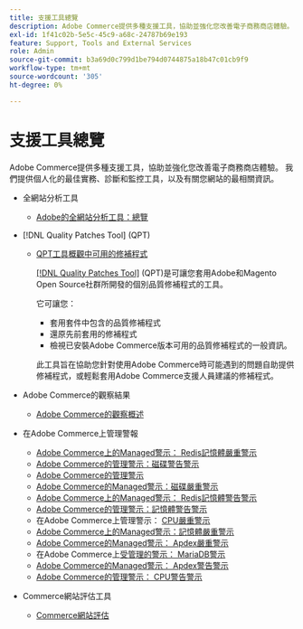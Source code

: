 ```yaml
---
title: 支援工具總覽
description: Adobe Commerce提供多種支援工具，協助並強化您改善電子商務商店體驗。 我們提供個人化的最佳實務、診斷和監控工具，以及有關您網站的最相關資訊。
exl-id: 1f41c02b-5e5c-45c9-a68c-24787b69e193
feature: Support, Tools and External Services
role: Admin
source-git-commit: b3a69d0c799d1be794d0744875a18b47c01cb9f9
workflow-type: tm+mt
source-wordcount: '305'
ht-degree: 0%

---
```


# 支援工具總覽

Adobe Commerce提供多種支援工具，協助並強化您改善電子商務商店體驗。 我們提供個人化的最佳實務、診斷和監控工具，以及有關您網站的最相關資訊。

* 全網站分析工具

   * [Adobe的全網站分析工具：總覽](https://experienceleague.adobe.com/en/docs/commerce-operations/tools/site-wide-analysis-tool/intro)

* [!DNL Quality Patches Tool] (QPT)

   * [QPT工具概觀中可用的修補程式](https://experienceleague.adobe.com/en/docs/commerce-operations/tools/quality-patches-tool/patches-available-in-qpt/patches-available-in-qpt-tool-overview)

     [[!DNL Quality Patches Tool]](https://github.com/magento/quality-patches) (QPT)是可讓您套用Adobe和Magento Open Source社群所開發的個別品質修補程式的工具。

     它可讓您：

      * 套用套件中包含的品質修補程式
      * 還原先前套用的修補程式
      * 檢視已安裝Adobe Commerce版本可用的品質修補程式的一般資訊。

     此工具旨在協助您針對使用Adobe Commerce時可能遇到的問題自助提供修補程式，或輕鬆套用Adobe Commerce支援人員建議的修補程式。

* Adobe Commerce的觀察結果

   * [Adobe Commerce的觀察概述](https://experienceleague.adobe.com/en/docs/commerce-operations/tools/observation-for-adobe-commerce/intro)

* 在Adobe Commerce上管理警報
   * [Adobe Commerce上的Managed警示： Redis記憶體嚴重警示](https://experienceleague.adobe.com/en/docs/commerce-operations/tools/managed-alerts-for-adobe-commerce/managed-alerts-on-magento-commerce-redis-memory-critical-alert)
   * [Adobe Commerce的管理警示：磁碟警告警示](https://experienceleague.adobe.com/en/docs/commerce-operations/tools/managed-alerts-for-adobe-commerce/managed-alerts-for-magento-commerce-disk-warning-alert)
   * [Adobe Commerce的管理警示](https://experienceleague.adobe.com/en/docs/commerce-operations/tools/managed-alerts-for-adobe-commerce/managed-alerts-for-magento-commerce)
   * [Adobe Commerce的Managed警示：磁碟嚴重警示](https://experienceleague.adobe.com/en/docs/commerce-operations/tools/managed-alerts-for-adobe-commerce/managed-alerts-for-magento-commerce-disk-critical-alert)
   * [Adobe Commerce上的Managed警示： Redis記憶體警告警示](https://experienceleague.adobe.com/en/docs/commerce-operations/tools/managed-alerts-for-adobe-commerce/managed-alerts-on-magento-commerce-redis-memory-warning-alert)
   * [Adobe Commerce的管理警示：記憶體警告警示](https://experienceleague.adobe.com/en/docs/commerce-operations/tools/managed-alerts-for-adobe-commerce/managed-alerts-for-magento-commerce-memory-warning-alert)
   * 在Adobe Commerce上管理警示： [CPU嚴重警示](https://experienceleague.adobe.com/en/docs/commerce-operations/tools/managed-alerts-for-adobe-commerce/managed-alerts-on-magento-commerce-cpu-critical-alert)
   * [Adobe Commerce上的Managed警示：記憶體嚴重警示](https://experienceleague.adobe.com/en/docs/commerce-operations/tools/managed-alerts-for-adobe-commerce/managed-alerts-on-magento-commerce-memory-critical-alert)
   * [Adobe Commerce的Managed警示： Apdex嚴重警示](https://experienceleague.adobe.com/en/docs/commerce-operations/tools/managed-alerts-for-adobe-commerce/managed-alerts-for-magento-commerce-apdex-critical-alert)
   * 在Adobe Commerce上[受管理的警示： MariaDB警示](https://experienceleague.adobe.com/en/docs/commerce-operations/tools/managed-alerts-for-adobe-commerce/managed-alerts-on-magento-commerce-mariadb-alerts)
   * [Adobe Commerce的Managed警示： Apdex警告警示](https://experienceleague.adobe.com/en/docs/commerce-operations/tools/managed-alerts-for-adobe-commerce/managed-alerts-for-magento-commerce-apdex-warning-alert)
   * [Adobe Commerce的管理警示： CPU警告警示](https://experienceleague.adobe.com/en/docs/commerce-operations/tools/managed-alerts-for-adobe-commerce/managed-alerts-for-magento-commerce-cpu-warning-alert)
* Commerce網站評估工具
   * [Commerce網站評估](https://experienceleague.adobe.com/tools/commerce-site-assessment/index.html)
